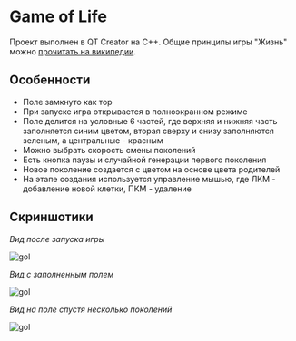 # Game of Life
Проект выполнен в QT Creator на C++.
Общие принципы игры "Жизнь" можно [прочитать на википедии](https://ru.wikipedia.org/wiki/Игра_«Жизнь»).

## Особенности
- Поле замкнуто как тор
- При запуске игра открывается в полноэкранном режиме
- Поле делится на условные 6 частей, где верхняя и нижняя часть заполняется синим цветом, вторая сверху и снизу заполняются зеленым, а центральные - красным
- Можно выбрать скорость смены поколений
- Есть кнопка паузы и случайной генерации первого поколения
- Новое поколение создается с цветом на основе цвета родителей
- На этапе создания используется управление мышью, где ЛКМ - добавление новой клетки, ПКМ - удаление

## Скриншотики
*Вид после запуска игры*

![gol](https://user-images.githubusercontent.com/36601351/173515118-e95e8da8-76a7-44e2-b8ec-7166460bca51.png)

*Вид с заполненным полем*

![gol](https://user-images.githubusercontent.com/36601351/173515546-784e66ea-24a9-4b5c-bf49-32edc5cac706.png)


*Вид на поле спустя несколько поколений*

![gol](https://user-images.githubusercontent.com/36601351/173516024-d7dcb023-a838-405e-aaf4-0a8f120d2d29.png)
